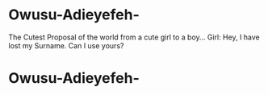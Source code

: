 # Owusu-Adieyefeh-
The Cutest Proposal of the world from a cute girl to a boy… Girl: Hey, I have lost my Surname. Can I use yours? 
# Owusu-Adieyefeh-
